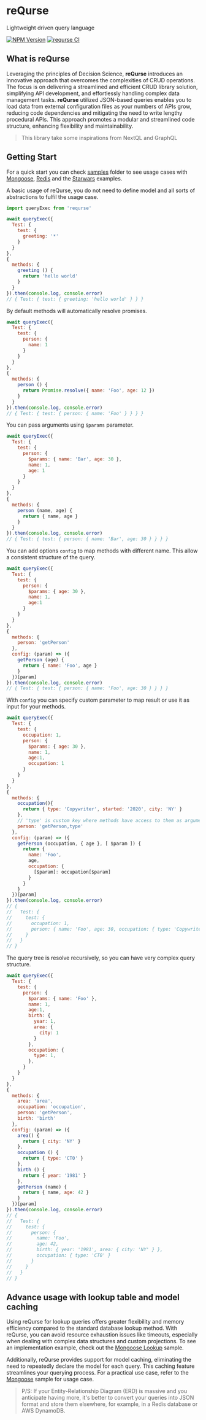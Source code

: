# reQurse
Lightweight driven query language

[![NPM Version](https://img.shields.io/npm/v/requrse.svg)](https://www.npmjs.com/package/requrse)
[![requrse CI](https://github.com/syarul/requrse/actions/workflows/main-ci.yml/badge.svg)](https://github.com/syarul/requrse/actions/workflows/main-ci.yml)

## What is reQurse
Leveraging the principles of Decision Science, **reQurse** introduces an innovative approach that overcomes the complexities of CRUD operations. The focus is on delivering a streamlined and efficient CRUD library solution, simplifying API development, and effortlessly handling complex data management tasks. **reQurse** utilized JSON-based queries enables you to load data from external configuration files as your numbers of APIs grow, reducing code dependencies and mitigating the need to write lengthy procedural APIs. This approach promotes a modular and streamlined code structure, enhancing flexibility and maintainability.

> This library take some inspirations from NextQL and GraphQL

## Getting Start
For a quick start you can check [samples](https://github.com/syarul/requrse/blob/main/samples) folder to see usage cases with [Mongoose](https://github.com/syarul/requrse/blob/main/samples/mongoose), [Redis](https://github.com/syarul/requrse/blob/main/samples/redis) and the [Starwars](https://github.com/syarul/requrse/blob/main/samples/starwars) examples.

A basic usage of reQurse, you do not need to define model and all sorts of abstractions to fulfil the usage case.
```js
import queryExec from 'requrse'

await queryExec({
  Test: {
    test: {
      greeting: '*'
    }
  }
},
{
  methods: {
    greeting () {
      return 'hello world'
    }
  }
}).then(console.log, console.error)
// { Test: { test: { greeting: 'hello world' } } }
```

By default methods will automatically resolve promises.
```js
await queryExec({
  Test: {
    test: {
      person: {
        name: 1
      }
    }
  }
},
{
  methods: {
    person () {
      return Promise.resolve({ name: 'Foo', age: 12 })
    }
  }
}).then(console.log, console.error)
// { Test: { test: { person: { name: 'Foo' } } } }
```

You can pass arguments using `$params` parameter.
```js
await queryExec({
  Test: {
    test: {
      person: {
        $params: { name: 'Bar', age: 30 },
        name: 1,
        age: 1
      }
    }
  }
},
{
  methods: {
    person (name, age) {
      return { name, age }
    }
  }
}).then(console.log, console.error)
// { Test: { test: { person: { name: 'Bar', age: 30 } } } }
```

You can add options `config` to map methods with different name. This allow a consistent structure of the query.
```js
await queryExec({
  Test: {
    test: {
      person: {
        $params: { age: 30 },
        name: 1,
        age:1
      }
    }
  }
},
{
  methods: {
    person: 'getPerson'
  },
  config: (param) => ({
    getPerson (age) {
      return { name: 'Foo', age }
    }
  })[param]
}).then(console.log, console.error)
// { Test: { test: { person: { name: 'Foo', age: 30 } } } }
```

With `config` you can specify custom parameter to map result or use it as input for your methods.
```js
await queryExec({
  Test: {
    test: {
      occupation: 1,
      person: {
        $params: { age: 30 },
        name: 1,
        age:1,
        occupation: 1
      }
    }
  }
},
{
  methods: {
    occupation(){
      return { type: 'Copywriter', started: '2020', city: 'NY' }
    },
    // 'type' is custom key where methods have access to them as arguments, you can add multiple keys with '|'
    person: 'getPerson,type'
  },
  config: (param) => ({
    getPerson (occupation, { age }, [ $param ]) {
      return { 
        name: 'Foo', 
        age, 
        occupation: {
          [$param]: occupation[$param]
        }
      }
    }
  })[param]
}).then(console.log, console.error)
// {
//   Test: {
//     test: {
//       occupation: 1,
//       person: { name: 'Foo', age: 30, occupation: { type: 'Copywriter' } }
//     }
//   }
// }
```

The query tree is resolve recursively, so you can have very complex query structure.
```js
await queryExec({
  Test: {
    test: {
      person: {
        $params: { name: 'Foo' },
        name: 1,
        age:1,
        birth: {
          year: 1,
          area: {
            city: 1
          }
        },
        occupation: {
          type: 1,
        },
      }
    }
  }
},
{
  methods: {
    area: 'area',
    occupation: 'occupation',
    person: 'getPerson',
    birth: 'birth'
  },
  config: (param) => ({
    area() {
      return { city: 'NY' }
    },
    occupation () { 
      return { type: 'CT0' }
    },
    birth () { 
      return { year: '1981' }
    },
    getPerson (name) {
      return { name, age: 42 }
    }
  })[param]
}).then(console.log, console.error)
// {
//   Test: {
//     test: {
//       person: {
//         name: 'Foo',
//         age: 42,
//         birth: { year: '1981', area: { city: 'NY' } },
//         occupation: { type: 'CT0' }
//       }
//     }
//   }
// }
```

## Advance usage with lookup table and model caching

Using reQurse for lookup queries offers greater flexibility and memory efficiency compared to the standard database lookup method. With reQurse, you can avoid resource exhaustion issues like timeouts, especially when dealing with complex data structures and custom projections. To see an implementation example, check out the [Mongoose Lookup](https://github.com/syarul/requrse/blob/main/samples/mongoose/mongoose-lookup.test.mjs) sample.

Additionally, reQurse provides support for model caching, eliminating the need to repeatedly declare the model for each query. This caching feature streamlines your querying process. For a practical use case, refer to the [Mongoose](https://github.com/syarul/requrse/blob/main/samples/mongoose/mongoose.test.js) sample for usage case.

> P/S: If your Entity-Relationship Diagram (ERD) is massive and you anticipate having more, it's better to convert your queries into JSON format and store them elsewhere, for example, in a Redis database or AWS DynamoDB.
